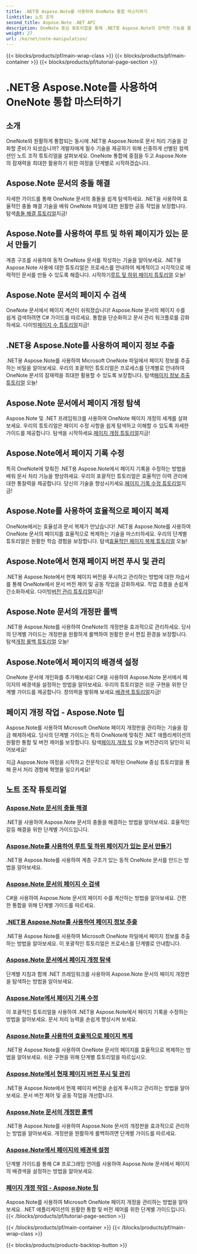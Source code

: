```yaml
---
title: .NET용 Aspose.Note를 사용하여 OneNote 통합 마스터하기
linktitle: 노트 조작
second_title: Aspose.Note .NET API
description: OneNote 중심 튜토리얼을 통해 .NET용 Aspose.Note의 강력한 기능을 활용해 보세요. 충돌을 해결하고, 동적 문서를 만들고, 효율적인 페이지 조작을 살펴보세요.
weight: 27
url: /ko/net/note-manipulation/
---
```


{{< blocks/products/pf/main-wrap-class >}}
{{< blocks/products/pf/main-container >}}
{{< blocks/products/pf/tutorial-page-section >}}

# .NET용 Aspose.Note를 사용하여 OneNote 통합 마스터하기


## 소개

OneNote와 원활하게 통합되는 동시에 .NET용 Aspose.Note로 문서 처리 기술을 강화할 준비가 되셨습니까? 개발자에게 필수 기술을 제공하기 위해 신중하게 선별된 컬렉션인 노트 조작 튜토리얼을 살펴보세요. OneNote 통합에 중점을 두고 Aspose.Note의 잠재력을 최대한 활용하기 위한 여정을 단계별로 시작하겠습니다.

## Aspose.Note 문서의 충돌 해결
 자세한 가이드를 통해 OneNote 문서의 충돌을 쉽게 탐색하세요. .NET을 사용하여 효율적인 충돌 해결 기술을 배워 OneNote 파일에 대한 원활한 공동 작업을 보장합니다. 탐색[충돌 해결 튜토리얼](./conflict-page-resolution/)지금!

## Aspose.Note를 사용하여 루트 및 하위 페이지가 있는 문서 만들기
 계층 구조를 사용하여 동적 OneNote 문서를 작성하는 기술을 알아보세요. .NET용 Aspose.Note 사용에 대한 튜토리얼은 프로세스를 안내하여 체계적이고 시각적으로 매력적인 문서를 만들 수 있도록 해줍니다. 시작하기[루트 및 하위 페이지 튜토리얼](./create-documents-root-sub-pages/) 오늘!

## Aspose.Note 문서의 페이지 수 검색
 OneNote 문서에서 페이지 계산이 쉬워졌습니다! Aspose.Note 문서의 페이지 수를 쉽게 검색하려면 C# 가이드를 따르세요. 통합을 단순화하고 문서 관리 워크플로를 강화하세요. 다이빙[페이지 수 튜토리얼](./retrieve-number-of-pages/)지금!

## .NET용 Aspose.Note를 사용하여 페이지 정보 추출
.NET용 Aspose.Note를 사용하여 Microsoft OneNote 파일에서 페이지 정보를 추출하는 비밀을 알아보세요. 우리의 포괄적인 튜토리얼은 프로세스를 단계별로 안내하여 OneNote 문서의 잠재력을 최대한 활용할 수 있도록 보장합니다. 탐색[페이지 정보 추출 튜토리얼](./extract-page-information/) 오늘!

## Aspose.Note 문서에서 페이지 개정 탐색
 Aspose.Note 및 .NET 프레임워크를 사용하여 OneNote 페이지 개정의 세계를 살펴보세요. 우리의 튜토리얼은 페이지 수정 사항을 쉽게 탐색하고 이해할 수 있도록 자세한 가이드를 제공합니다. 탐색을 시작하세요.[페이지 개정 튜토리얼](./page-revisions-exploration/)지금!

## Aspose.Note에서 페이지 기록 수정
 특히 OneNote에 맞춰진 .NET용 Aspose.Note에서 페이지 기록을 수정하는 방법을 배워 문서 처리 기능을 향상하세요. 우리의 포괄적인 튜토리얼은 효율적인 이력 관리에 대한 통찰력을 제공합니다. 당신의 기술을 향상시키세요.[페이지 기록 수정 튜토리얼](./modify-page-history/)지금!

## Aspose.Note를 사용하여 효율적으로 페이지 복제
OneNote에서는 효율성과 문서 복제가 만났습니다! .NET용 Aspose.Note를 사용하여 OneNote 문서의 페이지를 효율적으로 복제하는 기술을 마스터하세요. 우리의 단계별 튜토리얼은 원활한 학습 경험을 보장합니다. 탐색[효율적인 페이지 복제 튜토리얼](./efficient-page-cloning/) 오늘!

## Aspose.Note에서 현재 페이지 버전 푸시 및 관리
 .NET용 Aspose.Note에서 현재 페이지 버전을 푸시하고 관리하는 방법에 대한 자습서를 통해 OneNote에서 문서 버전 제어 및 공동 작업을 강화하세요. 작업 흐름을 손쉽게 간소화하세요. 다이빙[버전 관리 튜토리얼](./manage-current-page-versions/)지금!

## Aspose.Note 문서의 개정판 롤백
 .NET용 Aspose.Note를 사용하여 OneNote의 개정판을 효과적으로 관리하세요. 당사의 단계별 가이드는 개정판을 원활하게 롤백하여 원활한 문서 편집 환경을 보장합니다. 탐색[개정 롤백 튜토리얼](./roll-back-document-revisions/) 오늘!

## Aspose.Note에서 페이지의 배경색 설정
OneNote 문서에 개인화를 추가해보세요! C#을 사용하여 Aspose.Note 문서에서 페이지의 배경색을 설정하는 방법을 알아보세요. 우리의 튜토리얼은 쉬운 구현을 위한 단계별 가이드를 제공합니다. 창의력을 발휘해 보세요.[배경색 튜토리얼](./set-page-background-color/)지금!

## 페이지 개정 작업 - Aspose.Note 팁
 Aspose.Note를 사용하여 Microsoft OneNote 페이지 개정판을 관리하는 기술을 잠금 해제하세요. 당사의 단계별 가이드는 특히 OneNote에 맞춰진 .NET 애플리케이션의 원활한 통합 및 버전 제어를 보장합니다. 탐색[페이지 개정 팁](./working-with-page-revisions/) 오늘 버전관리의 달인이 되어보세요!

지금 Aspose.Note 여정을 시작하고 전문적으로 제작된 OneNote 중심 튜토리얼을 통해 문서 처리 경험에 혁명을 일으키세요!
## 노트 조작 튜토리얼
### [Aspose.Note 문서의 충돌 해결](./conflict-page-resolution/)
.NET을 사용하여 Aspose.Note 문서의 충돌을 해결하는 방법을 알아보세요. 효율적인 갈등 해결을 위한 단계별 가이드입니다.
### [Aspose.Note를 사용하여 루트 및 하위 페이지가 있는 문서 만들기](./create-documents-root-sub-pages/)
.NET용 Aspose.Note를 사용하여 계층 구조가 있는 동적 OneNote 문서를 만드는 방법을 알아보세요.
### [Aspose.Note 문서의 페이지 수 검색](./retrieve-number-of-pages/)
C#을 사용하여 Aspose.Note 문서의 페이지 수를 계산하는 방법을 알아보세요. 간편한 통합을 위해 단계별 가이드를 따르세요.
### [.NET용 Aspose.Note를 사용하여 페이지 정보 추출](./extract-page-information/)
.NET용 Aspose.Note를 사용하여 Microsoft OneNote 파일에서 페이지 정보를 추출하는 방법을 알아보세요. 이 포괄적인 튜토리얼은 프로세스를 단계별로 안내합니다.
### [Aspose.Note 문서에서 페이지 개정 탐색](./page-revisions-exploration/)
단계별 지침과 함께 .NET 프레임워크를 사용하여 Aspose.Note 문서의 페이지 개정판을 탐색하는 방법을 알아보세요.
### [Aspose.Note에서 페이지 기록 수정](./modify-page-history/)
이 포괄적인 튜토리얼을 사용하여 .NET용 Aspose.Note에서 페이지 기록을 수정하는 방법을 알아보세요. 문서 처리 능력을 손쉽게 향상시켜 보세요.
### [Aspose.Note를 사용하여 효율적으로 페이지 복제](./efficient-page-cloning/)
.NET용 Aspose.Note를 사용하여 OneNote 문서의 페이지를 효율적으로 복제하는 방법을 알아보세요. 쉬운 구현을 위해 단계별 튜토리얼을 따르십시오.
### [Aspose.Note에서 현재 페이지 버전 푸시 및 관리](./manage-current-page-versions/)
.NET용 Aspose.Note에서 현재 페이지 버전을 손쉽게 푸시하고 관리하는 방법을 알아보세요. 문서 버전 제어 및 공동 작업을 개선합니다.
### [Aspose.Note 문서의 개정판 롤백](./roll-back-document-revisions/)
.NET용 Aspose.Note를 사용하여 Aspose.Note 문서의 개정판을 효과적으로 관리하는 방법을 알아보세요. 개정판을 원활하게 롤백하려면 단계별 가이드를 따르세요.
### [Aspose.Note에서 페이지의 배경색 설정](./set-page-background-color/)
단계별 가이드를 통해 C# 프로그래밍 언어를 사용하여 Aspose.Note 문서에서 페이지의 배경색을 설정하는 방법을 알아보세요.
### [페이지 개정 작업 - Aspose.Note 팁](./working-with-page-revisions/)
Aspose.Note를 사용하여 Microsoft OneNote 페이지 개정을 관리하는 방법을 알아보세요. .NET 애플리케이션의 원활한 통합 및 버전 제어를 위한 단계별 가이드입니다.
{{< /blocks/products/pf/tutorial-page-section >}}

{{< /blocks/products/pf/main-container >}}
{{< /blocks/products/pf/main-wrap-class >}}

{{< blocks/products/products-backtop-button >}}

